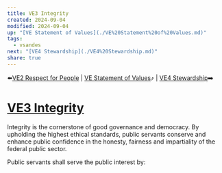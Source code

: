```yaml
---
title: VE3 Integrity
created: 2024-09-04
modified: 2024-09-04
up: "[VE Statement of Values](./VE%20Statement%20of%20Values.md)"
tags:
  - vsandes
next: "[VE4 Stewardship](./VE4%20Stewardship.md)"
share: true
---
```

⬅️[VE2 Respect for People](./VE2%20Respect%20for%20People.md) | [VE Statement of Values](./VE%20Statement%20of%20Values.md)⤴️ | [VE4 Stewardship](./VE4%20Stewardship.md)➡️
# [VE3 Integrity](VE3%20Integrity.md)

Integrity is the cornerstone of good governance and democracy. By upholding the highest ethical standards, public servants conserve and enhance public confidence in the honesty, fairness and impartiality of the federal public sector.

Public servants shall serve the public interest by:




